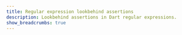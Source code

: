 ```yaml
---
title: Regular expression lookbehind assertions
description: Lookbehind assertions in Dart regular expressions.
show_breadcrumbs: true
---
```


